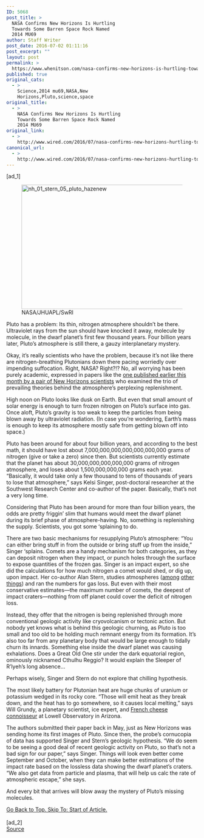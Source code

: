 ```yaml
---
ID: 5068
post_title: >
  NASA Confirms New Horizons Is Hurtling
  Towards Some Barren Space Rock Named
  2014 MU69
author: Staff Writer
post_date: 2016-07-02 01:11:16
post_excerpt: ""
layout: post
permalink: >
  https://www.whenitson.com/nasa-confirms-new-horizons-is-hurtling-towards-some-barren-space-rock-named-2014-mu69/
published: true
original_cats:
  - >
    Science,2014 mu69,NASA,New
    Horizons,Pluto,science,space
original_title:
  - >
    NASA Confirms New Horizons Is Hurtling
    Towards Some Barren Space Rock Named
    2014 MU69
original_link:
  - >
    http://www.wired.com/2016/07/nasa-confirms-new-horizons-hurtling-towards-barren-space-rock/
canonical_url:
  - >
    http://www.wired.com/2016/07/nasa-confirms-new-horizons-hurtling-towards-barren-space-rock/
---
```

 [ad_1]
<br><div id=""><figure id="attachment_1837989" class="wp-caption landscape alignnone fader relative" data-js="fader"><a href="https://www.wired.com/wp-content/uploads/2015/08/nh_01_stern_05_pluto_hazenew.jpg"><img class="size-default-top-art wp-image-1837989" src="http://www.whenitson.com/wp-content/uploads/2016/07/NASA-Confirms-New-Horizons-Is-Hurtling-Towards-Some-Barren-Space-Rock-Named-2014-MU69.jpg" alt="nh_01_stern_05_pluto_hazenew" width="582" height="327"/></a><figcaption class="wp-caption-text link-underline"><span class="credit link-underline-sm"><span aria-hidden="true" class="ui ui-photo inline-block ui-credit relative opacity-5 marg-r-micro"/> NASA/JHUAPL/SwRI</span></figcaption></figure><p>Pluto has a problem: Its thin, nitrogen atmosphere shouldn’t be there. Ultraviolet rays from the sun should have knocked it away, molecule by molecule, in the dwarf planet’s first few thousand years. Four billion years later, Pluto’s atmosphere is still there, a gauzy interplanetary mystery.</p>
<p>Okay, it’s really scientists who have the problem, because it’s not like there are nitrogen-breathing Plutonians down there pacing worriedly over impending suffocation. Right, NASA? Right?!? No, all worrying has been purely academic, expressed in papers like the <a href="http://iopscience.iop.org/2041-8205/808/2/L50/" target="_blank">one published earlier this month by a pair of New Horizons scientists</a> who examined the trio of prevailing theories behind the atmosphere’s perplexing replenishment.</p>
<p>High noon on Pluto looks like dusk on Earth. But even that small amount of solar energy is enough to turn frozen nitrogen on Pluto’s surface into gas. Once aloft, Pluto’s gravity is too weak to keep the particles from being blown away by ultraviolet radiation. (In case you’re wondering, Earth’s mass is enough to keep its atmosphere mostly safe from getting blown off into space.)</p>
<p>Pluto has been around for about four billion years, and according to the best math, it should have lost about 7,000,000,000,000,000,000,000 grams of nitrogen (give or take a zero) since then. But scientists currently estimate that the planet has about 30,000,000,000,000,000 grams of nitrogen atmosphere, and loses about 1,500,000,000,000 grams each year. “Basically, it would take only a few thousand to tens of thousands of years to lose that atmosphere,” says Kelsi Singer, post-doctoral researcher at the Southwest Research Center and co-author of the paper. Basically, that’s not a very long time.</p>
<p>Considering that Pluto has been around for more than four billion years, the odds are pretty friggin’ slim that humans would meet the dwarf planet during its brief phase of atmosphere-having. No, something is replenishing the supply. Scientists, you got some ‘splaining to do.</p>
<p>There are two basic mechanisms for resupplying Pluto’s atmosphere: “You can either bring stuff in from the outside or bring stuff up from the inside,” Singer ‘splains. Comets are a handy mechanism for both categories, as they can deposit nitrogen when they impact, or punch holes through the surface to expose quantities of the frozen gas. Singer is an impact expert, so she did the calculations for how much nitrogen a comet would shed, or dig up, upon impact. Her co-author Alan Stern, studies atmospheres (<a href="http://solarsystem.nasa.gov/people/profile.cfm?Code=SternA" target="_blank">among</a> <a href="http://spacenews.com/qa-with-new-horizons-principal-investigator-alan-stern/" target="_blank">other</a> <a href="http://www.nasaspaceflight.com/2012/12/golden-spike-phase-a-commercial-lunar-landing-missions/" target="_blank">things</a>) and ran the numbers for gas loss. But even with their most conservative estimates—the maximum number of comets, the deepest of impact craters—nothing from off planet could cover the deficit of nitrogen loss.</p>
<p>Instead, they offer that the nitrogen is being replenished through more conventional geologic activity like cryovolcanism or tectonic action. But nobody yet knows what is behind this geologic churning, as Pluto is too small and too old to be holding much remnant energy from its formation. It’s also too far from any planetary body that would be large enough to tidally churn its innards. Something else inside the dwarf planet was causing exhalations. Does a Great Old One stir under the dark equatorial region, ominously nicknamed Cthulhu Reggio? It would explain the Sleeper of R’lyeh’s long absence…</p>
<p>Perhaps wisely, Singer and Stern do not explore that chilling hypothesis.</p>
<p>The most likely battery for Plutonian heat are huge chunks of uranium or potassium wedged in its rocky core. “Those will emit heat as they break down, and the heat has to go somewhere, so it causes local melting,” says Will Grundy, a planetary scientist, ice expert, and <a href="http://www2.lowell.edu/users/grundy/cheese.html" target="_blank">French cheese connoisseur</a> at Lowell Observatory in Arizona.</p>
<p>The authors submitted their paper back in May, just as New Horizons was sending home its first images of Pluto. Since then, the probe’s cornucopia of data has supported Singer and Stern’s geologic hypothesis. “We do seem to be seeing a good deal of recent geologic activity on Pluto, so that’s not a bad sign for our paper,” says Singer. Things will look even better come September and October, when they can make better estimations of the impact rate based on the lossless data showing the dwarf planet’s craters. “We also get data from particle and plasma, that will help us calc the rate of atmospheric escape,” she says.</p>
<p>And every bit that arrives will blow away the mystery of Pluto’s missing molecules.</p>
							<a class="visually-hidden skip-to-text-link focusable bg-white" href="#start-of-content">Go Back to Top. Skip To: Start of Article.</a>
						</div>
<br>[ad_2]
<br><a href="http://www.wired.com/2016/07/nasa-confirms-new-horizons-hurtling-towards-barren-space-rock/">Source </a>